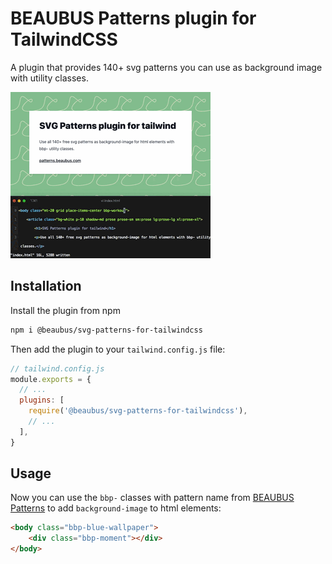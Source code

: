 # BEAUBUS Patterns plugin for TailwindCSS

A plugin that provides 140+ svg patterns you can use as background image with utility classes.

![](demo.gif)

## Installation

Install the plugin from npm
```bash
npm i @beaubus/svg-patterns-for-tailwindcss
```

Then add the plugin to your `tailwind.config.js` file:
``` js
// tailwind.config.js
module.exports = {
  // ...
  plugins: [
    require('@beaubus/svg-patterns-for-tailwindcss'),
    // ...
  ],
}
```

## Usage
Now you can use the `bbp-` classes with pattern name from [BEAUBUS Patterns](https://patterns.beaubus.com) to add `background-image` to html elements:
```html
<body class="bbp-blue-wallpaper">
    <div class="bbp-moment"></div>
</body>
```

